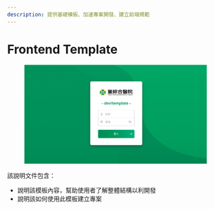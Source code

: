 ```yaml
---
description: 提供基礎模板、加速專案開發、建立前端規範
---
```


# Frontend Template

<figure><img src=".gitbook/assets/image (68).png" alt=""><figcaption></figcaption></figure>

該說明文件包含：

* 說明該模板內容，幫助使用者了解整體結構以利開發
* 說明該如何使用此模板建立專案
